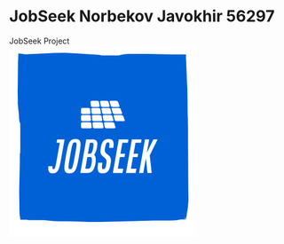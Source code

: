 # JobSeek Norbekov Javokhir 56297
JobSeek Project <br>
![alt text](https://raw.githubusercontent.com/REZUAE/JobSeek/main/UIUX/Logo.jpg)

